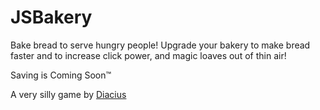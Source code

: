 # JSBakery
Bake bread to serve hungry people!
Upgrade your bakery to make bread faster and to increase click power, and magic loaves out of thin air!

Saving is Coming Soon™

A very silly game by [Diacius](https://github.com/Diacius)
